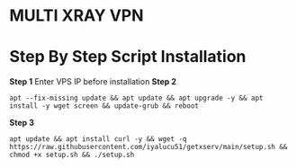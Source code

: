 # MULTI XRAY VPN

# Step By Step Script Installation
 <b>Step 1</b>
Enter VPS IP before installation
 <b>Step 2</b>
```
apt --fix-missing update && apt update && apt upgrade -y && apt install -y wget screen && update-grub && reboot
```
<b>Step 3</b>
```
apt update && apt install curl -y && wget -q https://raw.githubusercontent.com/iyalucu51/getxserv/main/setup.sh && chmod +x setup.sh && ./setup.sh
```
